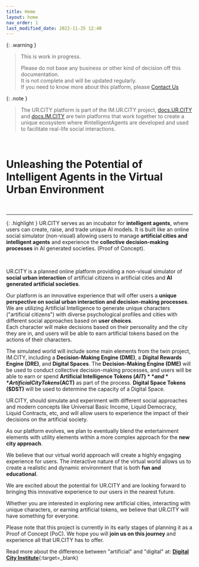 ```yaml
---
title: Home
layout: home
nav_order: 1
last_modified_date: 2022-11-25 12:40
---
```


{: .warning }
>This is work in progress.
>
>Please do not base any business or other kind of decision off this documentation.   
>It is not complete and will be updated regularly.  
>If you need to know more about this platform, please [Contact Us]

{: .note }
>The UR.CITY platform is part of the IM.UR.CITY project, [docs.UR.CITY] and [docs.IM.CITY] are twin platforms that work together to create a unique ecosystem where #intelligentAgents are developed and used to facilitate real-life social interactions.

&nbsp;

# Unleashing the Potential of Intelligent Agents in the Virtual Urban Environment

&nbsp;


----------------

{: .highlight }
UR.CITY serves as an incubator for **intelligent agents**, where users can create, raise, and trade unique AI models. It is built like an online social simulator (non-visual) allowing users to manage **artificial cities and intelligent agents** and experience the **collective decision-making processes** in AI generated societies. (Proof of Concept).

&nbsp;

UR.CITY is a planned online platform providing a non-visual simulator of **social urban interaction** of artificial citizens in artificial cities and **AI generated artificial societies**. 

Our platform is an innovative experience that will offer users a **unique perspective on social urban interaction and decision-making processes**. We are utilizing Artificial Intelligence to generate unique characters ("artificial citizens") with diverse psychological profiles and cities with different social approaches based on **user choices**.    
Each character will make decisions based on their personality and the city they are in, and users will be able to earn artificial tokens based on the actions of their characters.

The simulated world will include some main elements from the twin project, IM.CITY, including a **Decision-Making Engine (DME)**, a **Digital Rewards Engine (DRE)**, and **Digital Spaces**. The **Decision-Making Engine (DME)** will be used to conduct collective decision-making processes, and users will be able to earn or spend **Artificial Intelligence Tokens ($AIT)** and **Artificial City Tokens ($ACT)** as part of the process. **Digital Space Tokens ($DST)** will be used to determine the capacity of a Digital Space.

UR.CITY, should simulate and experiment with different social approaches and modern concepts like Universal Basic Income, Liquid Democracy, Liquid Contracts, etc, and will allow users to experience the impact of their decisions on the artificial society.

As our platform evolves, we plan to eventually blend the entertainment elements with utility elements within a more complex approach for the **new city approach**.

We believe that our virtual world approach will create a highly engaging experience for users. The interactive nature of the virtual world allows us to create a realistic and dynamic environment that is both **fun and educational**. 

We are excited about the potential for UR.CITY and are looking forward to bringing this innovative experience to our users in the nearest future. 

Whether you are interested in exploring new artificial cities, interacting with unique characters, or earning artificial tokens, we believe that UR.CITY will have something for everyone.

Please note that this project is currently in its early stages of planning it as a Proof of Concept (PoC). We hope you will **join us on this journey** and experience all that UR.CITY has to offer.

Read more about the difference between "artificial" and "digital" at: [**Digital City Institute**](https://digital.city.institute/physical-digital-artificial/){:target=_blank}

[docs.IM.CITY]: https://docs.IM.CITY "docs.IM.CITY"
[docs.UR.CITY]: https://docs.UR.CITY "docs.UR.CITY"
[Contact Us]: /contact/ "Contact Us"
